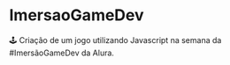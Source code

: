 # ImersaoGameDev
🕹️ Criação de um jogo utilizando Javascript na semana da #ImersãoGameDev da Alura.
